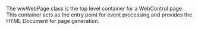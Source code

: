 ﻿The wwWebPage class is the top level container for a WebControl page. This container acts as the entry point for event processing and provides the HTML Document for page generation.